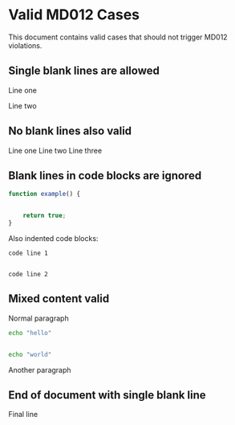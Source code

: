 # Valid MD012 Cases

This document contains valid cases that should not trigger MD012 violations.

## Single blank lines are allowed

Line one

Line two

## No blank lines also valid

Line one
Line two
Line three

## Blank lines in code blocks are ignored

```javascript
function example() {


    return true;
}
```

Also indented code blocks:

    code line 1
    
    
    code line 2

## Mixed content valid

Normal paragraph

```bash
echo "hello"


echo "world"
```

Another paragraph

## End of document with single blank line

Final line